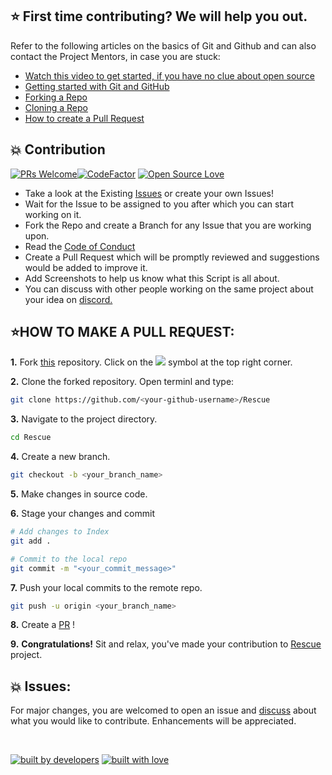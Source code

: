 ## ⭐ First time contributing? We will help you out.

Refer to the following articles on the basics of Git and Github and can also contact the Project Mentors, in case you are stuck:

* [Watch this video to get started, if you have no clue about open source](https://youtu.be/SL5KKdmvJ1U)
* [Getting started with Git and GitHub](https://docs.github.com/en/free-pro-team@latest/github/getting-started-with-github)
* [Forking a Repo](https://help.github.com/en/github/getting-started-with-github/fork-a-repo)
* [Cloning a Repo](https://help.github.com/en/desktop/contributing-to-projects/creating-a-pull-request)
* [How to create a Pull Request](https://opensource.com/article/19/7/create-pull-request-github)

## 💥 Contribution

[![PRs Welcome](https://img.shields.io/badge/PRs-welcome-brightgreen.svg?style=flat&logo=git&logoColor=white)](https://github.com/swapnilsparsh/Rescue/pulls)[![CodeFactor](https://www.codefactor.io/repository/github/vinitshahdeo/portscanner/badge)](https://www.codefactor.io/repository/github/swapnilsparsh/Rescue) [![Open Source Love](https://badges.frapsoft.com/os/v2/open-source.svg?v=103)](https://github.com/swapnilsparsh/Rescue)

* Take a look at the Existing [Issues](https://github.com/swapnilsparsh/Rescue/issues) or create your own Issues!
* Wait for the Issue to be assigned to you after which you can start working on it.
* Fork the Repo and create a Branch for any Issue that you are working upon.
* Read the [Code of Conduct](https://github.com/swapnilsparsh/Rescue/blob/master/Code_of_Conduct.md)
* Create a Pull Request which will be promptly reviewed and suggestions would be added to improve it.
* Add Screenshots to help us know what this Script is all about.
* You can discuss with other people working on the same project about your idea on [discord.](https://discord.com/channels/731001496417730611/792257592322949121)

## ⭐HOW TO MAKE A PULL REQUEST:

**1.** Fork [this](https://github.com/swapnilsparsh/Rescue) repository.
Click on the <a href="https://github.com/swapnilsparsh/Rescue"><img src="https://img.icons8.com/ios/24/000000/code-fork.png"></a> symbol at the top right corner.

**2.** Clone the forked repository. Open terminl and type:

```bash
git clone https://github.com/<your-github-username>/Rescue
```

**3.** Navigate to the project directory.

```bash
cd Rescue
```

**4.** Create a new branch.

```bash
git checkout -b <your_branch_name>
```

**5.** Make changes in source code.

**6.** Stage your changes and commit

```bash
# Add changes to Index
git add .

# Commit to the local repo
git commit -m "<your_commit_message>"
```

**7.** Push your local commits to the remote repo.

```bash
git push -u origin <your_branch_name>
```

**8.** Create a [PR](https://help.github.com/en/github/collaborating-with-issues-and-pull-requests/creating-a-pull-request) !

**9.** **Congratulations!** Sit and relax, you've made your contribution to [Rescue](https://github.com/swapnilsparsh/Rescue) project.


## 💥 Issues:
For major changes, you are welcomed to open an issue and [discuss](https://discord.com/channels/731001496417730611/792257592322949121) about what you would like to contribute. Enhancements will be appreciated.

<br/>

[![built by developers](https://forthebadge.com/images/badges/built-by-developers.svg)](https://github.com/swapnilsparsh/Rescue)
[![built with love](https://forthebadge.com/images/badges/built-with-love.svg)](https://github.com/swapnilsparsh/Rescue)

